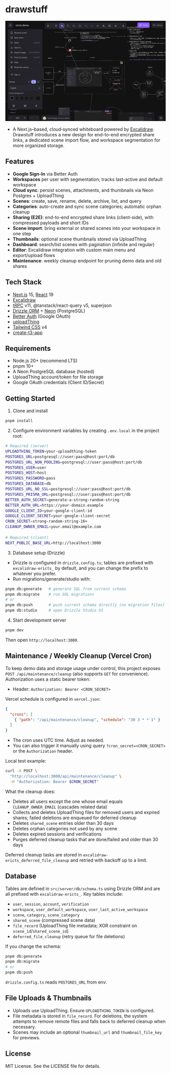 # drawstuff
 ![drawstuff](/assets/drawstuff.png)

- A Next.js–based, cloud‑synced whiteboard powered by [Excalidraw]((https://github.com/excalidraw/excalidraw)). Drawstuff introduces a new design for end-to-end encrypted share links, a dedicated scene import flow, and workspace segmentation for more organized storage.

## Features

- **Google Sign-In** via Better Auth
- **Workspaces** per user with segmentation; tracks last-active and default workspace
- **Cloud sync**: persist scenes, attachments, and thumbnails via Neon Postgres + UploadThing
- **Scenes**: create, save, rename, delete, archive, list, and query
- **Categories**: auto-create and sync scene categories; automatic orphan cleanup
- **Sharing (E2E)**: end-to-end encrypted share links (client-side), with compressed payloads and short IDs
- **Scene import**: bring external or shared scenes into your workspace in one step
- **Thumbnails**: optional scene thumbnails stored via UploadThing
- **Dashboard**: search/list scenes with pagination (infinite and regular)
- **Editor**: Excalidraw integration with custom main menu and export/upload flows
- **Maintenance**: weekly cleanup endpoint for pruning demo data and old shares


## Tech Stack

- [Next.js](https://github.com/vercel/next.js) 15, [React](https://github.com/facebook/react) 19
- [Excalidraw](https://github.com/excalidraw/excalidraw)
- [tRPC](https://github.com/trpc/trpc) v11, @tanstack/react-query v5, superjson
- [Drizzle ORM](https://github.com/drizzle-team/drizzle-orm) + [Neon](https://github.com/neondatabase/neon) (PostgreSQL)
- [Better Auth](https://github.com/better-auth/better-auth) (Google OAuth)
- [uploadThing](https://github.com/pingdotgg/uploadthing)
- [Tailwind CSS](https://github.com/tailwindlabs/tailwindcss) v4
- [create-t3-app](https://github.com/t3-oss/create-t3-app)


## Requirements

- Node.js 20+ (recommend LTS)
- pnpm 10+
- A Neon PostgreSQL database (hosted)
- UploadThing account/token for file storage
- Google OAuth credentials (Client ID/Secret)


## Getting Started

1) Clone and install

```bash
pnpm install
```

2) Configure environment variables by creating `.env.local` in the project root:

```bash
# Required (server)
UPLOADTHING_TOKEN=your-uploadthing-token
POSTGRES_URL=postgresql://user:pass@host:port/db
POSTGRES_URL_NON_POOLING=postgresql://user:pass@host:port/db
POSTGRES_USER=user
POSTGRES_HOST=host
POSTGRES_PASSWORD=pass
POSTGRES_DATABASE=db
POSTGRES_URL_NO_SSL=postgresql://user:pass@host:port/db
POSTGRES_PRISMA_URL=postgresql://user:pass@host:port/db
BETTER_AUTH_SECRET=generate-a-strong-random-string
BETTER_AUTH_URL=https://your-domain.example
GOOGLE_CLIENT_ID=your-google-client-id
GOOGLE_CLIENT_SECRET=your-google-client-secret
CRON_SECRET=strong-random-string-16+
CLEANUP_OWNER_EMAIL=your.email@example.com

# Required (client)
NEXT_PUBLIC_BASE_URL=http://localhost:3000
```

3) Database setup (Drizzle)

- Drizzle is configured in `drizzle.config.ts`; tables are prefixed with `excalidraw-ericts_` by default, and you can change the prefix to whatever you prefer.
- Run migrations/generate/studio with:

```bash
pnpm db:generate   # generate SQL from current schema
pnpm db:migrate    # run SQL migrations
# or
pnpm db:push       # push current schema directly (no migration files)
pnpm db:studio     # open Drizzle Studio UI
```

4) Start development server

```bash
pnpm dev
```

Then open `http://localhost:3000`.


## Maintenance / Weekly Cleanup (Vercel Cron)

To keep demo data and storage usage under control, this project exposes `POST /api/maintenance/cleanup` (also supports `GET` for convenience). Authorization uses a static bearer token:

- Header: `Authorization: Bearer <CRON_SECRET>`

Vercel schedule is configured in `vercel.json`:

```json
{
  "crons": [
    { "path": "/api/maintenance/cleanup", "schedule": "30 3 * * 1" }
  ]
}
```

- The cron uses UTC time. Adjust as needed.
- You can also trigger it manually using query `?cron_secret=<CRON_SECRET>` or the `Authorization` header.

Local test example:

```bash
curl -X POST \
  "http://localhost:3000/api/maintenance/cleanup" \
  -H "Authorization: Bearer $CRON_SECRET"
```

What the cleanup does:
- Deletes all users except the one whose email equals `CLEANUP_OWNER_EMAIL` (cascades related data)
- Collects and deletes UploadThing files for removed users and expired shares; failed deletions are enqueued for deferred cleanup
- Deletes `shared_scene` entries older than 30 days
- Deletes orphan categories not used by any scene
- Deletes expired sessions and verifications
- Purges deferred cleanup tasks that are done/failed and older than 30 days

Deferred cleanup tasks are stored in `excalidraw-ericts_deferred_file_cleanup` and retried with backoff up to a limit.


## Database

Tables are defined in `src/server/db/schema.ts` using Drizzle ORM and are all prefixed with `excalidraw-ericts_`. Key tables include:

- `user`, `session`, `account`, `verification`
- `workspace`, `user_default_workspace`, `user_last_active_workspace`
- `scene`, `category`, `scene_category`
- `shared_scene` (compressed scene data)
- `file_record` (UploadThing file metadata; XOR constraint on `scene_id`/`shared_scene_id`)
- `deferred_file_cleanup` (retry queue for file deletions)

If you change the schema:

```bash
pnpm db:generate
pnpm db:migrate
# or
pnpm db:push
```

`drizzle.config.ts` reads `POSTGRES_URL` from env.


## File Uploads & Thumbnails

- Uploads use UploadThing. Ensure `UPLOADTHING_TOKEN` is configured.
- File metadata is stored in `file_record`. For deletions, the system attempts to remove remote files and falls back to deferred cleanup when necessary.
- Scenes may include an optional `thumbnail_url` and `thumbnail_file_key` for previews.


## License

MIT License. See the LICENSE file for details.